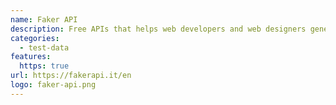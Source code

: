 ```yaml
---
name: Faker API
description: Free APIs that helps web developers and web designers generate fake data in a fast and easy way.
categories:
  - test-data
features:
  https: true
url: https://fakerapi.it/en
logo: faker-api.png
---
```

